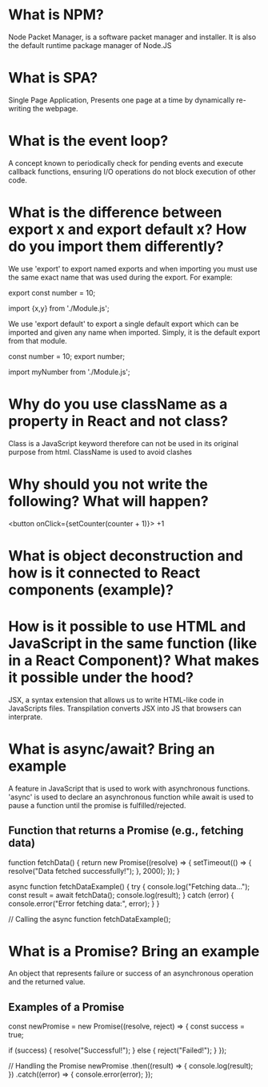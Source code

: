 # What is NPM? 
Node Packet Manager, is a software packet manager and installer. It is also the default runtime package manager of Node.JS

# What is SPA? 
Single Page Application, Presents one page at a time by dynamically re-writing the webpage.

# What is the event loop?
A concept known to periodically check for pending events and execute callback functions, ensuring I/O operations do not block execution of other code.  

# What is the difference between export x and export default x? How do you import them differently?
We use 'export' to export named exports and when importing you must use the same exact name that was used during the export. For example: 

export const number = 10;

import {x,y} from './Module.js'; 

We use 'export default' to export a single default export which can be imported and given any name when imported. Simply, it is the default export from that module.

const number = 10;
export number;

import myNumber from './Module.js';

# Why do you use className as a property in React and not class?
Class is a JavaScript keyword therefore can not be used in its original purpose from html. ClassName is used to avoid clashes

# Why should you not write the following? What will happen?
<button onClick={setCounter(counter + 1)}> +1 </button>


# What is object deconstruction and how is it connected to React components (example)?


# How is it possible to use HTML and JavaScript in the same function (like in a React Component)? What makes it possible under the hood?
JSX, a syntax extension that allows us to write HTML-like code in JavaScripts files. Transpilation converts JSX into JS that browsers can interprate.

# What is async/await? Bring an example
A feature in JavaScript that is used to work with asynchronous functions. 'async' is used to declare an asynchronous function while await is used to pause a function until the promise is fulfilled/rejected.

## Function that returns a Promise (e.g., fetching data)
function fetchData() {
  return new Promise((resolve) => {
    setTimeout(() => {
      resolve("Data fetched successfully!");
    }, 2000);
  });
}

async function fetchDataExample() {
  try {
    console.log("Fetching data...");
    const result = await fetchData();
    console.log(result);
  } catch (error) {
    console.error("Error fetching data:", error);
  }
}

// Calling the async function
fetchDataExample();



# What is a Promise? Bring an example
An object that represents failure or success of an asynchronous operation and the returned value.
## Examples of a Promise
const newPromise = new Promise((resolve, reject) => {
  const success = true;

  if (success) {
    resolve("Successful!");
  } else {
    reject("Failed!");
  }
});

// Handling the Promise
newPromise
  .then((result) => {
    console.log(result);
  })
  .catch((error) => {
    console.error(error);
  });
